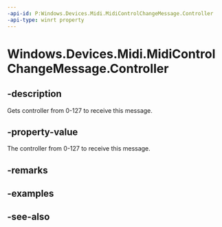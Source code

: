 ----api-id: P:Windows.Devices.Midi.MidiControlChangeMessage.Controller
-api-type: winrt property
---<!-- Property syntaxpublic byte Controller { get; }--># Windows.Devices.Midi.MidiControlChangeMessage.Controller## -descriptionGets controller from 0-127 to receive this message.## -property-valueThe controller from 0-127 to receive this message.## -remarks## -examples## -see-also